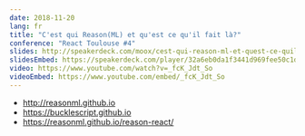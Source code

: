 ```yaml
---
date: 2018-11-20
lang: fr
title: "C'est qui Reason(ML) et qu'est ce qu'il fait là?"
conference: "React Toulouse #4"
slides: http://speakerdeck.com/moox/cest-qui-reason-ml-et-quest-ce-quil-fait-la
slidesEmbed: https://speakerdeck.com/player/32a6eb0da1f3441d969fee50c1dd1b1c?title=false
video: https://www.youtube.com/watch?v=_fcK_Jdt_So
videoEmbed: https://www.youtube.com/embed/_fcK_Jdt_So
---
```


* http://reasonml.github.io
* https://bucklescript.github.io
* https://reasonml.github.io/reason-react/
